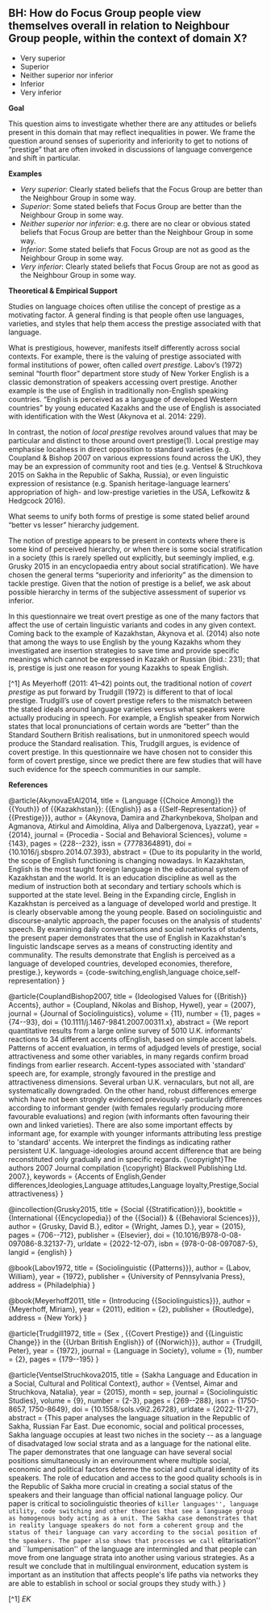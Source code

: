 
## BH: How do Focus Group people view themselves overall in relation to Neighbour Group people, within the context of domain X?

- Very superior
- Superior
- Neither superior nor inferior
- Inferior
- Very inferior



**Goal**

This question aims to investigate whether there are any attitudes or beliefs present in this domain that may reflect inequalities in power. We frame the question around senses of superiority and inferiority to get to notions of “prestige” that are often invoked in discussions of language convergence and shift in particular.



**Examples**

- *Very superior*: Clearly stated beliefs that the Focus Group are better than the Neighbour Group in some way.
- *Superior*: Some stated beliefs that Focus Group are better than the Neighbour Group in some way.
- *Neither superior nor inferior:* e.g. there are no clear or obvious stated beliefs that Focus Group are better than the Neighbour Group in some way.
- *Inferior*: Some stated beliefs that Focus Group are not as good as the Neighbour Group in some way.
- *Very inferior*: Clearly stated beliefs that Focus Group are not as good as the Neighbour Group in some way.




**Theoretical & Empirical Support**

Studies on language choices often utilise the concept of prestige as a motivating factor. A general finding is that people often use languages, varieties, and styles that help them access the prestige associated with that language.



What is prestigious, however, manifests itself differently across social contexts. For example, there is the valuing of prestige associated with formal institutions of power, often called *overt prestige*. Labov’s (1972) seminal “fourth floor” department store study of New Yorker English is a classic demonstration of speakers accessing overt prestige. Another example is the use of English in traditionally non-English speaking countries. “English is perceived as a language of developed Western countries” by young educated Kazakhs and the use of English is associated with identification with the West (Akynova et al. 2014: 229).



In contrast, the notion of *local prestige* revolves around values that may be particular and distinct to those around overt prestige(1). Local prestige may emphasise localness in direct opposition to standard varieties (e.g. Coupland & Bishop 2007 on various expressions found across the UK), they may be an expression of community root and ties (e.g. Ventsel & Struchkova 2015 on Sakha in the Republic of Sakha, Russia), or even linguistic expression of resistance (e.g. Spanish heritage-language learners’ appropriation of high- and low-prestige varieties in the USA, Lefkowitz & Hedgcock 2016).



What seems to unify both forms of prestige is some stated belief around “better vs lesser” hierarchy judgement.



The notion of prestige appears to be present in contexts where there is some kind of perceived hierarchy, or when there is some social stratification in a society (this is rarely spelled out explicitly, but seemingly implied, e.g. Grusky 2015 in an encyclopaedia entry about social stratification). We have chosen the general terms “superiority and inferiority” as the dimension to tackle prestige. Given that the notion of prestige is a belief, we ask about possible hierarchy in terms of the subjective assessment of superior vs inferior.



In this questionnaire we treat overt prestige as one of the many factors that affect the use of certain linguistic variants and codes in any given context. Coming back to the example of Kazakhstan, Akynova et al. (2014) also note that among the ways to use English by the young Kazakhs whom they investigated are insertion strategies to save time and provide specific meanings which cannot be expressed in Kazakh or Russian (ibid.: 231); that is, prestige is just one reason for young Kazakhs to speak English.



[^1] As Meyerhoff (2011: 41–42) points out, the traditional notion of *covert prestige* as put forward by Trudgill (1972) is different to that of local prestige. Trudgill’s use of covert prestige refers to the mismatch between the stated ideals around language varieties versus what speakers were actually producing in speech. For example, a English speaker from Norwich states that local pronunciations of certain words are “better” than the Standard Southern British realisations, but in unmonitored speech would produce the Standard realisation. This, Trudgill argues, is evidence of covert prestige. In this questionnaire we have chosen not to consider this form of covert prestige, since we predict there are few studies that will have such evidence for the speech communities in our sample.

**References**

@article{AkynovaEtAl2014,
  title = {Language {{Choice Among}} the {{Youth}} of {{Kazakhstan}}: {{English}} as a {{Self-Representation}} of {{Prestige}}},
  author = {Akynova, Damira and Zharkynbekova, Sholpan and Agmanova, Atirkul and Aimoldina, Aliya and Dalbergenova, Lyazzat},
  year = {2014},
  journal = {Procedia - Social and Behavioral Sciences},
  volume = {143},
  pages = {228--232},
  issn = {7778364891},
  doi = {10.1016/j.sbspro.2014.07.393},
  abstract = {Due to its popularity in the world, the scope of English functioning is changing nowadays. In Kazakhstan, English is the most taught foreign language in the educational system of Kazakhstan and the world. It is an education discipline as well as the medium of instruction both at secondary and tertiary schools which is supported at the state level. Being in the Expanding circle, English in Kazakhstan is perceived as a language of developed world and prestige. It is clearly observable among the young people. Based on sociolinguistic and discourse-analytic approach, the paper focuses on the analysis of students' speech. By examining daily conversations and social networks of students, the present paper demonstrates that the use of English in Kazakhstan's linguistic landscape serves as a means of constructing identity and communality. The results demonstrate that English is perceived as a language of developed countries, developed economies, therefore, prestige.},
  keywords = {code-switching,english,language choice,self-representation}
}

@article{CouplandBishop2007,
  title = {Ideologised Values for {{British}} Accents},
  author = {Coupland, Nikolas and Bishop, Hywel},
  year = {2007},
  journal = {Journal of Sociolinguistics},
  volume = {11},
  number = {1},
  pages = {74--93},
  doi = {10.1111/j.1467-9841.2007.00311.x},
  abstract = {We report quantitative results from a large online survey of 5010 U.K. informants' reactions to 34 different accents ofEnglish, based on simple accent labels. Patterns of accent evaluation, in terms of adjudged levels of prestige, social attractiveness and some other variables, in many regards confirm broad findings from earlier research. Accent-types associated with 'standard' speech are, for example, strongly favoured in the prestige and attractiveness dimensions. Several urban U.K. vernaculars, but not all, are systematically downgraded. On the other hand, robust differences emerge which have not been strongly evidenced previously -particularly differences according to informant gender (with females regularly producing more favourable evaluations) and region (with informants often favouring their own and linked varieties). There are also some important effects by informant age, for example with younger informants attributing less prestige to 'standard' accents. We interpret the findings as indicating rather persistent U.K. language-ideologies around accent difference that are being reconstituted only gradually and in specific regards. {\copyright}The authors 2007 Journal compilation {\copyright} Blackwell Publishing Ltd. 2007.},
  keywords = {Accents of English,Gender differences,Ideologies,Language attitudes,Language loyalty,Prestige,Social attractiveness}
}

@incollection{Grusky2015,
  title = {Social {{Stratification}}},
  booktitle = {International {{Encyclopedia}} of the {{Social}} \& {{Behavioral Sciences}}},
  author = {Grusky, David B.},
  editor = {Wright, James D.},
  year = {2015},
  pages = {706--712},
  publisher = {Elsevier},
  doi = {10.1016/B978-0-08-097086-8.32137-7},
  urldate = {2022-12-07},
  isbn = {978-0-08-097087-5},
  langid = {english}
}

@book{Labov1972,
  title = {Sociolinguistic {{Patterns}}},
  author = {Labov, William},
  year = {1972},
  publisher = {University of Pennsylvania Press},
  address = {Philadelphia}
}

@book{Meyerhoff2011,
  title = {Introducing {{Sociolinguistics}}},
  author = {Meyerhoff, Miriam},
  year = {2011},
  edition = {2},
  publisher = {Routledge},
  address = {New York}
}

@article{Trudgill1972,
  title = {Sex , {{Covert Prestige}} and {{Linguistic Change}} in the {{Urban British English}} of {{Norwich}}},
  author = {Trudgill, Peter},
  year = {1972},
  journal = {Language in Society},
  volume = {1},
  number = {2},
  pages = {179--195}
}

@article{VentselStruchkova2015,
  title = {Sakha Language and Education in a Social, Cultural and Political Context},
  author = {Ventsel, Aimar and Struchkova, Natalia},
  year = {2015},
  month = sep,
  journal = {Sociolinguistic Studies},
  volume = {9},
  number = {2-3},
  pages = {269--288},
  issn = {1750-8657, 1750-8649},
  doi = {10.1558/sols.v9i2.26728},
  urldate = {2022-11-27},
  abstract = {This paper analyses the language situation in the Republic of Sakha, Russian Far East. Due economic, social and political processes, Sakha language occupies at least two niches in the society -- as a language of disadvataged low social strata and as a language for the national elite. The paper demonstrates that one language can have several social positions simultaneously in an envirounment where multiple social, economic and political factors determe the social and cultural identity of its speakers. The role of education and access to the good quality schools is in the Republic of Sakha more crucial in creating a social status of the speakers and their language than official national language policy. Our paper is critical to sociolinguistic theories of ``killer languages'', language utility, code switching and other theories that see a language group as homogenous body acting as a unit. The Sakha case demonstrates that in reality language speakers do not form a coherent group and the status of their language can vary according to the social position of the speakers. The paper also shows that processes we call ``elitarisation'' and ``lumpenisation'' of the language are intermingled and that people can move from one language strata into another using various strategies. As a result we conclude that in multilingual environment, education system is important as an institution that affects people's life paths via networks they are able to establish in school or social groups they study with.}
}




[^1] *EK*
